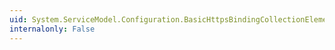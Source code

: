 ```yaml
---
uid: System.ServiceModel.Configuration.BasicHttpsBindingCollectionElement.#ctor
internalonly: False
---
```

